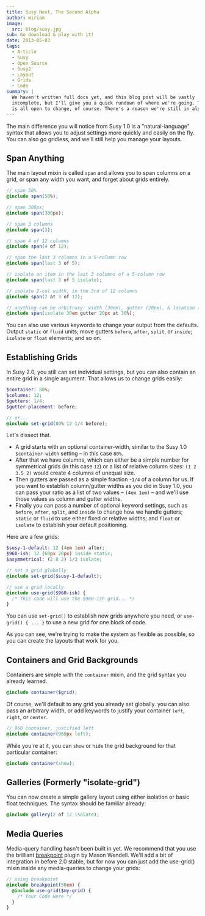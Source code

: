 ```yaml
---
title: Susy Next, The Second Alpha
author: miriam
image:
  src: blog/susy.jpg
sub: Go download & play with it!
date: 2013-05-03
tags:
  - Article
  - Susy
  - Open Source
  - Susy2
  - Layout
  - Grids
  - Code
summary: |
  We haven't written full docs yet, and this blog post will be vastly
  incomplete, but I'll give you a quick rundown of where we're going. This
  is all open to change, of course. There's a reason we're still in alpha.
---
```


The main difference you will notice from Susy 1.0 is a
"natural-language" syntax that allows you to adjust settings more
quickly and easily on the fly. You can also go gridless, and we'll still
help you manage your layouts.

## Span Anything

The main layout mixin is called `span` and allows you to span columns on
a grid, or span any width you want, and forget about grids entirely.

```scss
// span 50%
@include span(50%);

// span 300px;
@include span(300px);

// span 3 columns
@include span(3);

// span 4 of 12 columns
@include span(4 of 12);

// span the last 3 columns in a 5-column row
@include span(last 3 of 5);

// isolate an item in the last 3 columns of a 5-column row
@include span(last 3 of 5 isolate);

// isolate 2-col width, in the 3rd of 12 columns
@include span(2 at 3 of 12);

// anything can be arbitrary: width (30em), gutter (20px), & location (30%)!
@include span(isolate 30em gutter 20px at 30%);
```

You can also use various keywords to change your output from the
defaults. Output `static` or `fluid` units; move gutters `before`,
`after`, `split`, or `inside`; `isolate` or `float` elements; and so on.

## Establishing Grids

In Susy 2.0, you still can set individual settings, but you can also
contain an entire grid in a single argument. That allows us to change
grids easily:

```scss
$container: 80%;
$columns: 12;
$gutters: 1/4;
$gutter-placement: before;

// or...
@include set-grid(80% 12 1/4 before);
```

Let's dissect that.

- A grid starts with an optional container-width, similar to the Susy
  1.0 `$container-width` setting – in this case `80%`.
- After that we have columns, which can either be a simple number for
  symmetrical grids (in this case `12`) or a list of relative column
  sizes: `(1 2 3.5 2)` would create 4 columns of unequal size.
- Then gutters are passed as a simple fraction -`1/4` of a column for
  us. If you want to establish column/gutter widths as you did in Susy
  1.0, you can pass your ratio as a list of two values – `(4em 1em)` –
  and we'll use those values as column and gutter widths.
- Finally you can pass a number of optional keyword settings, such as
  `before`, `after`, `split`, and `inside` to change how we handle
  gutters; `static` or `fluid` to use either fixed or relative widths;
  and `float` or `isolate` to establish your default positioning.

Here are a few grids:

```scss
$susy-1-default: 12 (4em 1em) after;
$960-ish: 12 (60px 20px) inside static;
$asymmetrical: (2 8 2) 1/3 isolate;

// set a grid globally
@include set-grid($susy-1-default);

// use a grid locally
@include use-grid($960-ish) {
  /* This code will use the $960-ish grid... */
}
```

You can use `set-grid()` to establish new grids anywhere you need, or
`use-grid() { ... }` to use a new grid for one block of code.

As you can see, we're trying to make the system as flexible as possible,
so you can create the layouts that work for you.

## Containers and Grid Backgrounds

Containers are simple with the `container` mixin, and the grid syntax
you already learned.

```scss
@include container($grid);
```

Of course, we'll default to any grid you already set globally. you can
also pass an arbitrary width, or add keywords to justify your container
`left`, `right`, or `center`.

```scss
// 960 container, justified left
@include container(960px left);
```

While you're at it, you can `show` or `hide` the grid background for
that particular container:

```scss
@include container(show);
```

## Galleries (Formerly "isolate-grid")

You can now create a simple gallery layout using either isolation or
basic float techniques. The syntax should be familiar already:

```scss
@include gallery(2 of 12 isolate);
```

## Media Queries

Media-query handling hasn't been built in yet. We recommend that you use
the brilliant [breakpoint] plugin by Mason Wendell. We'll add a bit of
integration in before 2.0 stable, but for now you can just add the <span
class="title-ref">use-grid()</span> mixin inside any media-queries to
change your grids:

```scss
// using breakpoint
@include breakpoint(50em) {
  @include use-grid($my-grid) {
    /* Your Code Here */
  }
}
```

[breakpoint]: http://breakpoint-sass.com/
